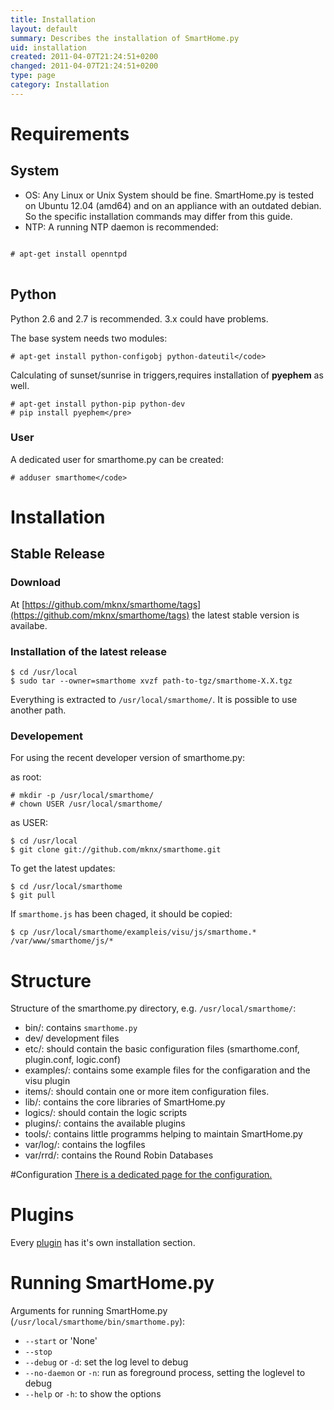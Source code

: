 ```yaml
---
title: Installation
layout: default
summary: Describes the installation of SmartHome.py
uid: installation
created: 2011-04-07T21:24:51+0200
changed: 2011-04-07T21:24:51+0200
type: page
category: Installation
---
```


Requirements
============

System
------

* OS: Any Linux or Unix System should be fine. SmartHome.py is tested on Ubuntu 12.04 (amd64) and on an appliance with an outdated debian. So the specific installation commands may differ from this guide.
* NTP: A running NTP daemon is recommended:
<pre>
<code>
# apt-get install openntpd</code>
</code>
</pre>

Python
------
Python 2.6 and 2.7 is recommended. 3.x could have problems.

The base system needs two modules:
```
# apt-get install python-configobj python-dateutil</code>
```

Calculating of sunset/sunrise in triggers,requires installation of **pyephem** as well.
```
# apt-get install python-pip python-dev
# pip install pyephem</pre>
```

### User
A dedicated user for smarthome.py can be created: 
```
# adduser smarthome</code>
```
# Installation

## Stable Release

### Download
At [https://github.com/mknx/smarthome/tags](https://github.com/mknx/smarthome/tags) the latest stable version is availabe.

### Installation of the latest release
```
$ cd /usr/local
$ sudo tar --owner=smarthome xvzf path-to-tgz/smarthome-X.X.tgz
```
Everything is extracted to <code>/usr/local/smarthome/</code>. It is possible to use another path.

### Developement
For using the recent developer version of smarthome.py:

as root:
```
# mkdir -p /usr/local/smarthome/
# chown USER /usr/local/smarthome/
```

as USER:
```
$ cd /usr/local
$ git clone git://github.com/mknx/smarthome.git
```

To get the latest updates:
```
$ cd /usr/local/smarthome
$ git pull
```

If `smarthome.js` has been chaged, it should be copied:
```
$ cp /usr/local/smarthome/exampleis/visu/js/smarthome.* /var/www/smarthome/js/*
```


# Structure
Structure of the smarthome.py directory, e.g. <code>/usr/local/smarthome/</code>:

 * bin/: contains <code>smarthome.py</code>
 * dev/ development files
 * etc/: should contain the basic configuration files (smarthome.conf, plugin.conf, logic.conf)
 * examples/: contains some example files for the configaration and the visu plugin
 * items/: should contain one or more item configuration files.
 * lib/: contains the core libraries of SmartHome.py
 * logics/: should contain the logic scripts
 * plugins/: contains the available plugins
 * tools/: contains little programms helping to maintain SmartHome.py
 * var/log/: contains the logfiles
 * var/rrd/: contains the Round Robin Databases

#Configuration
[There is a dedicated page for the configuration.](/smarthome/config)

Plugins
=======
Every [plugin](/smarthome/plugins/) has it's own installation section.

Running SmartHome.py
====================
Arguments for running SmartHome.py (`/usr/local/smarthome/bin/smarthome.py`):

* `--start` or 'None'
* `--stop`
* `--debug` or `-d`: set the log level to debug
* `--no-daemon` or `-n`: run as foreground process, setting the loglevel to debug
* `--help` or `-h`: to show the options
